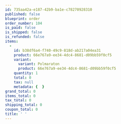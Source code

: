 ```yaml
---
id: 735aa42a-e187-42b9-ba1e-c78270928310
published: false
blueprint: order
order_number: 104
is_paid: false
is_shipped: false
is_refunded: false
items:
  -
    id: b38df6a4-f740-49c9-818d-ab217a04ea31
    product: 66e767a9-ee34-4dc4-8681-d09bb59f0cf5
    variant:
      variant: Polmaraton
      product: 66e767a9-ee34-4dc4-8681-d09bb59f0cf5
    quantity: 1
    total: 0
    tax: null
    metadata: {  }
grand_total: 0
items_total: 0
tax_total: 0
shipping_total: 0
coupon_total: 0
title: ' '
---
```

